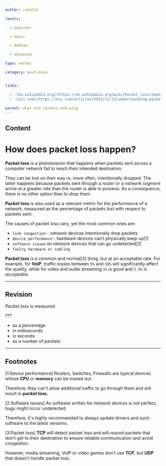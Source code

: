 ```yaml
---
author: catalin

levels:

  - beginner

  - basic

  - medium

  - advanced

type: normal

category: must-know


links:

  - '[en.wikipedia.org](https://en.wikipedia.org/wiki/Packet_loss){website}'
  - '[esj.com](https://esj.com/articles/2012/12/13/understanding-packet-loss.aspx){website}'

parent: what-are-latency-and-ping
---
```

## Content
# How does packet loss happen?

**Packet loss** is a phenomenon that happens when packets sent across a computer network fail to reach their intended destination.

They can be lost on their way or, more often, intentionally dropped. The latter happens because packets sent through a *router* or a *network segment* arrive at a greater rate than the router is able to process. As a consequence, there is no other option than to *drop* them.

**Packet loss** is also used as a relevant metric for the performance of a network, measured as the percentage of packets *lost* with respect to packets *sent*.

The causes of packet loss vary, yet the most common ones are:
 - `link congestion`  - network devices intentionally drop packets
 - `device performance` - hardware devices can't physically keep up[1]
 - `software issues` on network devices that can go undetected[2]
 - `faulty hardware or cabling`

**Packet loss** is a common and normal[3] thing, but at an acceptable rate. For example, for **VoIP**, traffic losses between `5%` and `10%` will significantly affect the quality, while for video and audio streaming `1%` is *good* and `2.5%` is *acceptable*.

---
## Revision

_Packet loss_ is measured

???


* as a percentage
* in milliseconds
* in seconds
* as a number of packets

---
## Footnotes
[1:Device performance]
Routers, Switches, Firewalls are typical devices whose **CPU** or **memory** can be maxed out.

Therefore, they can't allow additional traffic to go through them and will result in **packet loss**.


[2:Software issues]
As software written for *network devices* is not perfect, bugs might occur undetected. 

Therefore, it's highly recommended to always update drivers and such software to the latest versions.

[3:Packet loss]
**TCP** will detect packet loss and will *resend* packets that don't get to their destination to ensure reliable communication and avoid congestion.

However, media streaming, VoIP or video games don't use **TCP**, but **UDP** that doesn't handle packet loss.
